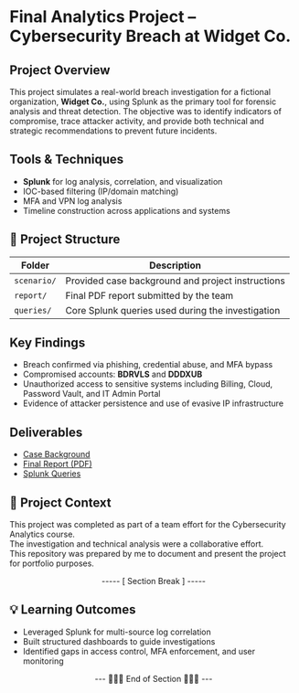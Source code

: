 # Final Analytics Project – Cybersecurity Breach at Widget Co.

## Project Overview
This project simulates a real-world breach investigation for a fictional organization, **Widget Co.**, using Splunk as the primary tool for forensic analysis and threat detection. The objective was to identify indicators of compromise, trace attacker activity, and provide both technical and strategic recommendations to prevent future incidents.

## Tools & Techniques
- **Splunk** for log analysis, correlation, and visualization
- IOC-based filtering (IP/domain matching)
- MFA and VPN log analysis
- Timeline construction across applications and systems

## 📁 Project Structure
| Folder | Description |
|--------|-------------|
| `scenario/` | Provided case background and project instructions |
| `report/` | Final PDF report submitted by the team |
| `queries/` | Core Splunk queries used during the investigation |

## Key Findings
- Breach confirmed via phishing, credential abuse, and MFA bypass
- Compromised accounts: **BDRVLS** and **DDDXUB**
- Unauthorized access to sensitive systems including Billing, Cloud, Password Vault, and IT Admin Portal
- Evidence of attacker persistence and use of evasive IP infrastructure

## Deliverables
- [Case Background](./scenario/case_background.md)
- [Final Report (PDF)](./report/report_summary.md)
- [Splunk Queries](./splunk-queries.md)

## 👥 Project Context
This project was completed as part of a team effort for the Cybersecurity Analytics course.  
The investigation and technical analysis were a collaborative effort.  
This repository was prepared by me to document and present the project for portfolio purposes.

<div align="center">

----- [ Section Break ] -----

</div>

## 💡 Learning Outcomes
- Leveraged Splunk for multi-source log correlation
- Built structured dashboards to guide investigations
- Identified gaps in access control, MFA enforcement, and user monitoring

<div align="center">

--- 🔹🔹🔹 End of Section 🔹🔹🔹 ---

</div>


